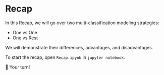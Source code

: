 # Recap

In this Recap, we will go over two multi-classification modeling strategies:

- One vs One
- One vs Rest

We will demonstrate their differences, advantages, and disadvantages.

To start the recap, open `Recap.ipynb` in `jupyter notebook`.

🚀 Your turn!
